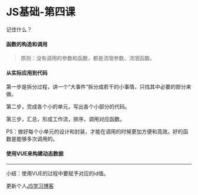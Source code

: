 # JS基础-第四课

记住什么？

#### 函数的构造和调用

> 原则：没有调用的参数和函数，都是流氓参数、流氓函数。

#### 从实际应用到代码

第一步是拆分过程，讲一个“大事件”拆分成若干的小事情，只找其中必要的部分来做。

第二步，完成各个小的单元，写出各个小部分的代码。

第三步，汇总，形成工作流，排序，调用对应函数。

PS：做好每个小单元的设计和封装，才能在调用的时候更加方便和高效。好的函数是能够多次调用的。

#### 使用VUE来构建动态数据

---

小结：使用VUE的过程中要赋予对应的id值。

更新个人[JS学习博客](https://github.com/JayGJianGuo/js-study-record)

